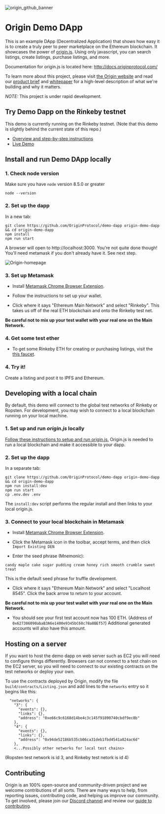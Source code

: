 ![origin_github_banner](https://user-images.githubusercontent.com/673455/37314301-f8db9a90-2618-11e8-8fee-b44f38febf38.png)

# Origin Demo DApp
This is an example DApp (Decentralized Application) that shows how easy it is to create a truly peer to peer marketplace on the Ethereum blockchain. It showcases the power of [origin.js](https://github.com/OriginProtocol/origin-js). Using only javascript, you can search listings, create listings, purchase listings, and more. 

Documentation for origin.js is located here: http://docs.originprotocol.com/

To learn more about this project, please visit [the Origin website](https://www.originprotocol.com) and read our [product brief](https://www.originprotocol.com/product-brief) and [whitepaper](https://www.originprotocol.com/whitepaper) for a high-level description of what we're building and why it matters.

*NOTE:* This project is under rapid development. 

## Try Demo Dapp on the Rinkeby testnet

This demo is currently running on the Rinkeby testnet. (Note that this demo is slightly behind the current state of this repo.) 
- [Overview and step-by-step instructions](https://medium.com/originprotocol/origin-demo-dapp-is-now-live-on-testnet-835ae201c58)
- [Live Demo](http://demo.originprotocol.com)

## Install and run Demo DApp locally

### 1. Check node version

Make sure you have `node` version 8.5.0 or greater

```
node --version
```

### 2. Set up the dapp

In a new tab:
```
git clone https://github.com/OriginProtocol/demo-dapp origin-demo-dapp && cd origin-demo-dapp
npm install
npm run start
```

A browser will open to http://localhost:3000. You're not quite done though! You'll need metamask if you don't already have it. See next step.

![Origin-homepage](https://user-images.githubusercontent.com/673455/39952325-6d37e3be-5551-11e8-9651-b1697bad3412.png)

### 3. Set up Metamask

  -  Install [Metamask Chrome Browser Extension](https://metamask.io/).

  - Follow the instructions to set up your wallet.

  - Click where it says "Ethereum Main Network" and select "Rinkeby". This takes us off of the real ETH blockchain and onto the Rinkeby test net.

   **Be careful not to mix up your test wallet with your real one on the Main Network.**

### 4. Get some test ether

   - To get some Rinkeby ETH for creating or purchasing listings, visit the [this faucet](https://faucet.rinkeby.io/).

### 4. Try it!
Create a listing and post it to IPFS and Ethereum.


## Developing with a local chain

By default, this demo will connect to the global test networks of Rinkeby or Ropsten. For development, you may wish to connect to a local blockchain running on your local machine. 

### 1. Set up and run *origin.js* locally

[Follow these instructions to setup and run origin.js.](https://github.com/OriginProtocol/origin-js#local) Origin.js is needed to run a local blockchain and make it accessible to your dapp.

### 2. Set up the dapp

In a separate tab:
```
git clone https://github.com/OriginProtocol/demo-dapp origin-demo-dapp && cd origin-demo-dapp
npm run install:dev
npm run start
cp .env.dev .env
```

The `install:dev` script performs the regular install and then links to your local origin.js.

### 3. Connect to your local blockchain in Metamask

-  Install [Metamask Chrome Browser Extension](https://metamask.io/).

- Click the Metamask icon in the toolbar, accept terms, and then click `Import Existing DEN`

- Enter the seed phrase (Mnemonic):
```
candy maple cake sugar pudding cream honey rich smooth crumble sweet treat
```
This is the default seed phrase for truffle development.

- Click where it says "Ethereum Main Network" and select "Localhost 8545". Click the back arrow to return to your account.

 **Be careful not to mix up your test wallet with your real one on the Main Network.**

- You should see your first test account now has 100 ETH. (Address of `0x627306090abaB3A6e1400e9345bC60c78a8BEf57`) Additional generated accounts will also have this amount.

## Hosting on a server

If you want to host the demo dapp on web server such as EC2 you will need to configure things differently. Browsers can not connect to a test chain on the EC2 server, so you will need to connect to our existing contracts on the test networks or deploy your own.

To use the contracts deployed by Origin, modify the file `build/contracts/Listing.json` and add lines to the `networks` entry so it begins like this:
```
  "networks": {
    "3": {
      "events": {},
      "links": {},
      "address": "0xe66c9c6168d14be4c3c145f91890740cbdf9ec8b"
    },
    "4": {
      "events": {},
      "links": {},
      "address": "0x94de52186b535cb06ca31deb1fbd4541a824ac6d"
    },
    <...Possibly other networks for local test chains>
```
(Ropsten test network is id 3, and Rinkeby test netork is id 4)

## Contributing

Origin is an 100% open-source and community-driven project and we welcome contributions of all sorts. There are many ways to help, from reporting issues, contributing code, and helping us improve our community. To get involved, please join our [Discord channel](https://discord.gg/jyxpUSe) and review our [guide to contributing](https://docs.originprotocol.com/#contributing).
